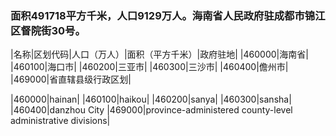 ### 面积491718平方千米，人口9129万人。海南省人民政府驻成都市锦江区督院街30号。
<!-- ||||| -->
|名称|区划代码|人口（万人）|面积（平方千米）|政府驻地|
|460000|海南省|
|460100|海口市|
|460200|三亚市|
|460300|三沙市|
|460400|儋州市|
|469000|省直辖县级行政区划|



|460000|hainan|
|460100|haikou|
|460200|sanya|
|460300|sansha|
|460400|danzhou City
|469000|province-administered county-level administrative divisions|



